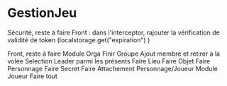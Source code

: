 # GestionJeu

  Sécurité, reste à faire
Front : dans l'interceptor, rajouter la vérification de validité de token (localstorage.get("expiration") )

Front, reste à faire
  Module Orga
    Finir Groupe
      Ajout membre et retirer à la volée
      Selection Leader parmi les présents
    Faire Lieu
    Faire Objet
    Faire Personnage
    Faire Secret
    Faire Attachement Personnage/Joueur
  Module Joueur
    Faire tout
